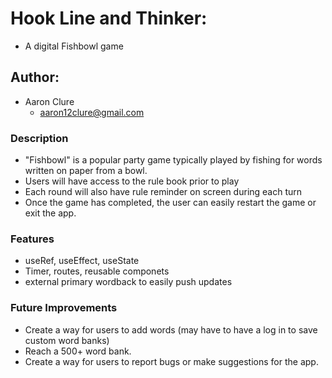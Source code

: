 # Hook Line and Thinker:
- A digital Fishbowl game
## Author:
- Aaron Clure
    - aaron12clure@gmail.com


### Description
- "Fishbowl" is a popular party game typically played by fishing for words written on paper from a bowl.
- Users will have access to the rule book prior to play
- Each round will also have rule reminder on screen during each turn
- Once the game has completed, the user can easily restart the game or exit the app.


### Features
- useRef, useEffect, useState
- Timer, routes, reusable componets
- external primary wordback to easily push updates

### Future Improvements
- Create a way for users to add words (may have to have a log in to save custom word banks)
- Reach a 500+ word bank.
- Create a way for users to report bugs or make suggestions for the app.